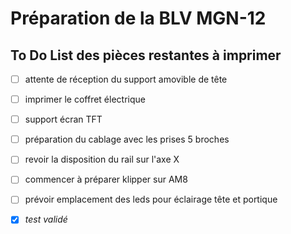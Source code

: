 # Préparation de la BLV MGN-12

## To Do List des pièces restantes à imprimer

- [ ] attente de réception du support amovible de tête
- [ ] imprimer le coffret électrique
- [ ] support écran TFT
- [ ] préparation du cablage avec les prises 5 broches
- [ ] revoir la disposition du rail sur l'axe X
- [ ] commencer à préparer klipper sur AM8
- [ ] prévoir emplacement des leds pour éclairage tête et portique
- [x] _test validé_



